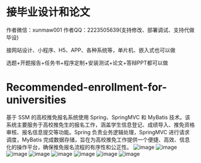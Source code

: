 # 接毕业设计和论文
作者微信：xunmaw001  作者QQ：2223505639(支持修改、部署调试、支持代做毕设)

接网站设计、小程序、H5、APP、各种系统等，单片机、嵌入式也可以做

选题+开题报告+任务书+程序定制+安装测试+论文+答辩PPT都可以做
# Recommended-enrollment-for-universities
基于 SSM 的高校推免报名系统使用 Spring、SpringMVC 和 MyBatis 技术。该系统主要服务于高校推免生的报名工作，涵盖学生信息登记、成绩导入、推免资格审核、报名信息提交等功能。Spring 负责业务逻辑处理，SpringMVC 进行请求调度，MyBatis 完成数据存储，旨在为高校推免工作提供一个便捷、高效、信息化的操作平台，确保推免报名流程的有序性和公正性。
![image](https://github.com/user-attachments/assets/762e6275-40cb-4453-a367-2ec523d88e9e)
![image](https://github.com/user-attachments/assets/6384c935-e347-4728-9f52-c108aac65a20)
![image](https://github.com/user-attachments/assets/b8d1ed64-7b09-44e4-a9c7-ecf1a2c8f344)
![image](https://github.com/user-attachments/assets/67d2c9c1-d55a-43aa-b068-0193a675e8ef)
![image](https://github.com/user-attachments/assets/6b4ea412-5bd9-45e4-b44a-877b9d843013)
![image](https://github.com/user-attachments/assets/448a8313-aee8-4916-be3a-c1219dc9b823)
![image](https://github.com/user-attachments/assets/70c32392-0511-43a4-adc4-bf185d6481a7)
![image](https://github.com/user-attachments/assets/094bb7e8-9d6c-470f-8d0e-f2e187b431e7)
